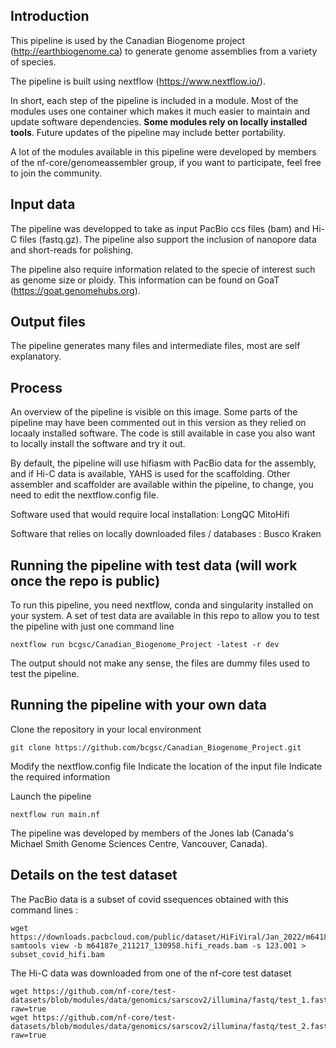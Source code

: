 ## Introduction

This pipeline is used by the Canadian Biogenome project (http://earthbiogenome.ca) to generate genome assemblies from a variety of species.

The pipeline is built using nextflow (https://www.nextflow.io/).

In short, each step of the pipeline is included in a module. Most of the modules uses one container which makes it much easier to maintain and update software dependencies. **Some modules rely on locally installed tools**. Future updates of the pipeline may include better portability.

A lot of the modules available in this pipeline were developed by members of the nf-core/genomeassembler group, if you want to participate, feel free to join the community.

## Input data 
The pipeline was developped to take as input PacBio ccs files (bam) and Hi-C files (fastq.gz). The pipeline also support the inclusion of nanopore data and short-reads for polishing.

The pipeline also require information related to the specie of interest such as genome size or ploidy. This information can be found on GoaT (https://goat.genomehubs.org).

## Output files
The pipeline generates many files and intermediate files, most are self explanatory. 

## Process
An overview of the pipeline is visible on this image. Some parts of the pipeline may have been commented out in this version as they relied on locaaly installed software. The code is still available in case you also want to locally install the software and try it out.

By default, the pipeline will use hifiasm with PacBio data for the assembly, and if Hi-C data is available, YAHS is used for the scaffolding.
Other assembler and scaffolder are available within the pipeline, to change, you need to edit the nextflow.config file.

Software used that would require local installation:
LongQC
MitoHifi

Software that relies on locally downloaded files / databases :
Busco
Kraken


## Running the pipeline with test data (will work once the repo is public)

To run this pipeline, you need nextflow, conda and singularity installed on your system.
A set of test data are available in this repo to allow you to test the pipeline with just one command line

```
nextflow run bcgsc/Canadian_Biogenome_Project -latest -r dev
```

The output should not make any sense, the files are dummy files used to test the pipeline.

## Running the pipeline with your own data

Clone the repository in your local environment

```
git clone https://github.com/bcgsc/Canadian_Biogenome_Project.git
```

Modify the nextflow.config file
	Indicate the location of the input file
	Indicate the required information
	
Launch the pipeline

```
nextflow run main.nf
```

The pipeline was developed by members of the Jones lab (Canada's Michael Smith Genome Sciences Centre, Vancouver, Canada).


## Details on the test dataset

The PacBio data is a subset of covid ssequences obtained with this command lines :

```
wget https://downloads.pacbcloud.com/public/dataset/HiFiViral/Jan_2022/m64187e_211217_130958.hifi_reads.bam
samtools view -b m64187e_211217_130958.hifi_reads.bam -s 123.001 > subset_covid_hifi.bam
```

The Hi-C data was downloaded from one of the nf-core test dataset

```
wget https://github.com/nf-core/test-datasets/blob/modules/data/genomics/sarscov2/illumina/fastq/test_1.fastq.gz?raw=true
wget https://github.com/nf-core/test-datasets/blob/modules/data/genomics/sarscov2/illumina/fastq/test_2.fastq.gz?raw=true
```
